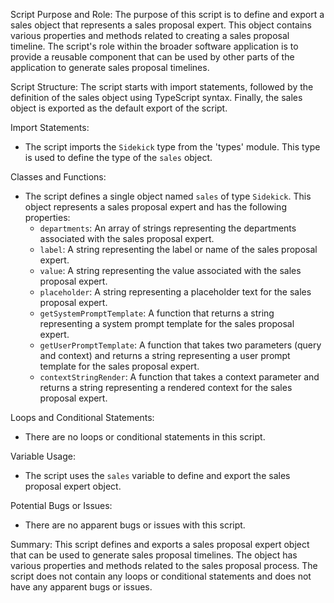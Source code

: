 Script Purpose and Role:
The purpose of this script is to define and export a sales object that represents a sales proposal expert. This object contains various properties and methods related to creating a sales proposal timeline. The script's role within the broader software application is to provide a reusable component that can be used by other parts of the application to generate sales proposal timelines.

Script Structure:
The script starts with import statements, followed by the definition of the sales object using TypeScript syntax. Finally, the sales object is exported as the default export of the script.

Import Statements:
- The script imports the `Sidekick` type from the 'types' module. This type is used to define the type of the `sales` object.

Classes and Functions:
- The script defines a single object named `sales` of type `Sidekick`. This object represents a sales proposal expert and has the following properties:
  - `departments`: An array of strings representing the departments associated with the sales proposal expert.
  - `label`: A string representing the label or name of the sales proposal expert.
  - `value`: A string representing the value associated with the sales proposal expert.
  - `placeholder`: A string representing a placeholder text for the sales proposal expert.
  - `getSystemPromptTemplate`: A function that returns a string representing a system prompt template for the sales proposal expert.
  - `getUserPromptTemplate`: A function that takes two parameters (query and context) and returns a string representing a user prompt template for the sales proposal expert.
  - `contextStringRender`: A function that takes a context parameter and returns a string representing a rendered context for the sales proposal expert.

Loops and Conditional Statements:
- There are no loops or conditional statements in this script.

Variable Usage:
- The script uses the `sales` variable to define and export the sales proposal expert object.

Potential Bugs or Issues:
- There are no apparent bugs or issues with this script.

Summary:
This script defines and exports a sales proposal expert object that can be used to generate sales proposal timelines. The object has various properties and methods related to the sales proposal process. The script does not contain any loops or conditional statements and does not have any apparent bugs or issues.